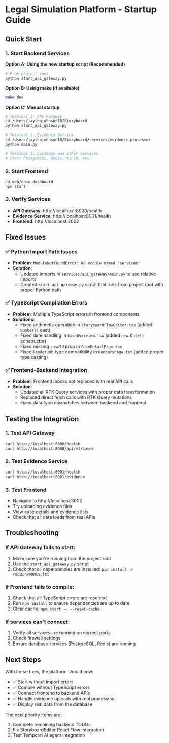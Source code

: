 # Legal Simulation Platform - Startup Guide

## Quick Start

### 1. Start Backend Services

**Option A: Using the new startup script (Recommended)**
```bash
# From project root
python start_api_gateway.py
```

**Option B: Using make (if available)**
```bash
make dev
```

**Option C: Manual startup**
```bash
# Terminal 1: API Gateway
cd /Users/jaylenjohnson18/Storyboard
python start_api_gateway.py

# Terminal 2: Evidence Service
cd /Users/jaylenjohnson18/Storyboard/services/evidence_processor
python main.py

# Terminal 3: Database and other services
# Start PostgreSQL, Redis, MinIO, etc.
```

### 2. Start Frontend

```bash
cd web/case-dashboard
npm start
```

### 3. Verify Services

- **API Gateway**: http://localhost:8000/health
- **Evidence Service**: http://localhost:8001/health
- **Frontend**: http://localhost:3002

## Fixed Issues

### ✅ Python Import Path Issues
- **Problem**: `ModuleNotFoundError: No module named 'services'`
- **Solution**: 
  - Updated imports in `services/api_gateway/main.py` to use relative imports
  - Created `start_api_gateway.py` script that runs from project root with proper Python path

### ✅ TypeScript Compilation Errors
- **Problem**: Multiple TypeScript errors in frontend components
- **Solutions**:
  - Fixed arithmetic operation in `StoryboardFlowEditor.tsx` (added `Number()` cast)
  - Fixed date handling in `CaseOverview.tsx` (added `new Date()` constructor)
  - Fixed missing `caseId` prop in `CaseDetailPage.tsx`
  - Fixed `RenderJob` type compatibility in `RendersPage.tsx` (added proper type casting)

### ✅ Frontend-Backend Integration
- **Problem**: Frontend mocks not replaced with real API calls
- **Solution**: 
  - Updated all RTK Query services with proper data transformation
  - Replaced direct fetch calls with RTK Query mutations
  - Fixed data type mismatches between backend and frontend

## Testing the Integration

### 1. Test API Gateway
```bash
curl http://localhost:8000/health
curl http://localhost:8000/api/v1/cases
```

### 2. Test Evidence Service
```bash
curl http://localhost:8001/health
curl http://localhost:8001/evidence
```

### 3. Test Frontend
- Navigate to http://localhost:3002
- Try uploading evidence files
- View case details and evidence lists
- Check that all data loads from real APIs

## Troubleshooting

### If API Gateway fails to start:
1. Make sure you're running from the project root
2. Use the `start_api_gateway.py` script
3. Check that all dependencies are installed: `pip install -r requirements.txt`

### If Frontend fails to compile:
1. Check that all TypeScript errors are resolved
2. Run `npm install` to ensure dependencies are up to date
3. Clear cache: `npm start -- --reset-cache`

### If services can't connect:
1. Verify all services are running on correct ports
2. Check firewall settings
3. Ensure database services (PostgreSQL, Redis) are running

## Next Steps

With these fixes, the platform should now:
- ✅ Start without import errors
- ✅ Compile without TypeScript errors  
- ✅ Connect frontend to backend APIs
- ✅ Handle evidence uploads with real processing
- ✅ Display real data from the database

The next priority items are:
1. Complete remaining backend TODOs
2. Fix StoryboardEditor React Flow integration
3. Test Temporal AI agent integration

